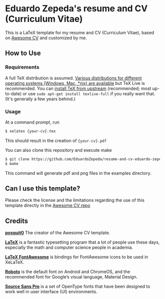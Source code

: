 # Eduardo Zepeda's resume and CV (Curriculum Vitae)

This is a LaTeX template for my resume and CV (Curriculum Vitae), based on [Awesome CV](https://github.com/posquit0/Awesome-CV) and customized by me.

## How to Use

### Requirements

A full TeX distribution is assumed.  [Various distributions for different operating systems (Windows, Mac, \*nix) are available](http://tex.stackexchange.com/q/55437) but TeX Live is recommended.
You can [install TeX from upstream](http://tex.stackexchange.com/q/1092) (recommended; most up-to-date) or use `sudo apt-get install texlive-full` if you really want that.  (It's generally a few years behind.)

### Usage

At a command prompt, run

```bash
$ xelatex {your-cv}.tex
```

This should result in the creation of ``{your-cv}.pdf``

You can also clone this repository and execute make

```bash
$ git clone https://github.com/EduardoZepeda/resume-and-cv-eduardo-zepeda
$ make
```

This command will generate pdf and png files in the examples directory.

## Can I use this template?

Please check the license and the limitations regarding the use of this template directly in the [Awesome CV repo](https://github.com/posquit0/Awesome-CV#contact)

## Credits

[**posquit0**](https://github.com/posquit0/) The creator of the Awesome CV template.

[**LaTeX**](http://www.latex-project.org) is a fantastic typesetting program that a lot of people use these days, especially the math and computer science people in academia.

[**LaTeX FontAwesome**](https://github.com/furl/latex-fontawesome) is bindings for FontAwesome icons to be used in XeLaTeX.

[**Roboto**](https://github.com/google/roboto) is the default font on Android and ChromeOS, and the recommended font for Google’s visual language, Material Design.

[**Source Sans Pro**](https://github.com/adobe-fonts/source-sans-pro) is a set of OpenType fonts that have been designed to work well in user interface (UI) environments.



